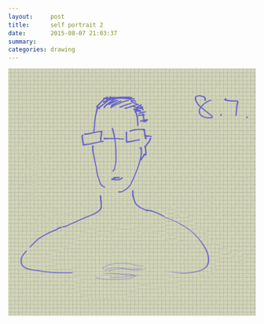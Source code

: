 ```yaml
---
layout:     post
title:      self portrait 2
date:       2015-08-07 21:03:37
summary:    
categories: drawing
---
```

![self portrait 2](/images/_diary/self-portrait-2.png "sober")